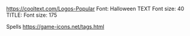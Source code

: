 https://cooltext.com/Logos-Popular
Font: Halloween
TEXT
Font size: 40
TITLE:
Font size: 175

Spells
https://game-icons.net/tags.html
